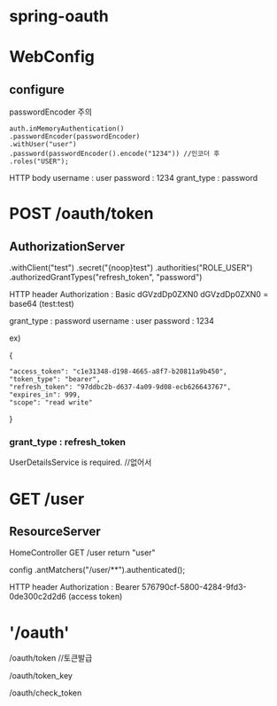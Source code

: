 # spring-oauth

# WebConfig
## configure

passwordEncoder 주의
```
auth.inMemoryAuthentication()
.passwordEncoder(passwordEncoder)
.withUser("user")
.password(passwordEncoder().encode("1234")) //인코더 후
.roles("USER");
```
HTTP body 
username : user
password : 1234
grant_type : password

# POST /oauth/token
## AuthorizationServer
.withClient("test")
.secret("{noop}test")
.authorities("ROLE_USER")
.authorizedGrantTypes("refresh_token", "password")

HTTP header Authorization : Basic dGVzdDp0ZXN0
dGVzdDp0ZXN0 = base64 (test:test) 

grant_type : password
username : user
password : 1234


ex)

{

    "access_token": "c1e31348-d198-4665-a8f7-b20811a9b450",
    "token_type": "bearer",
    "refresh_token": "97ddbc2b-d637-4a09-9d08-ecb626643767",
    "expires_in": 999,
    "scope": "read write"
    
}

### grant_type : refresh_token
UserDetailsService is required. //없어서

# GET /user
## ResourceServer

HomeController GET /user
return "user"

config
.antMatchers("/user/**").authenticated();

HTTP header Authorization : Bearer 576790cf-5800-4284-9fd3-0de300c2d2d6 (access token)

# '/oauth'
/oauth/token   //토큰발급
 
/oauth/token_key

/oauth/check_token

